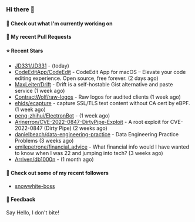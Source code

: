 ### Hi there 👋

#### 👷 Check out what I'm currently working on

#### 🔨 My recent Pull Requests


#### ⭐ Recent Stars

- [JD331/JD331](https://github.com/JD331/JD331) -  (today)
- [CodeEditApp/CodeEdit](https://github.com/CodeEditApp/CodeEdit) - CodeEdit App for macOS – Elevate your code editing experience. Open source, free forever. (2 days ago)
- [MaxLeiter/Drift](https://github.com/MaxLeiter/Drift) - Drift is a self-hostable Gist alternative and paste service (1 week ago)
- [ContractWolf/raw-logos](https://github.com/ContractWolf/raw-logos) - Raw logos for audited clients (1 week ago)
- [ehids/ecapture](https://github.com/ehids/ecapture) - capture SSL/TLS text content without CA cert by eBPF. (1 week ago)
- [peng-zhihui/ElectronBot](https://github.com/peng-zhihui/ElectronBot) -  (1 week ago)
- [Arinerron/CVE-2022-0847-DirtyPipe-Exploit](https://github.com/Arinerron/CVE-2022-0847-DirtyPipe-Exploit) - A root exploit for CVE-2022-0847 (Dirty Pipe) (2 weeks ago)
- [danielbeach/data-engineering-practice](https://github.com/danielbeach/data-engineering-practice) - Data Engineering Practice Problems (3 weeks ago)
- [emilepetrone/financial_advice](https://github.com/emilepetrone/financial_advice) - What financial info would I have wanted to know when I was 22 and jumping into tech? (3 weeks ago)
- [Arriven/db1000n](https://github.com/Arriven/db1000n) -  (1 month ago)

#### 👯 Check out some of my recent followers

- [snowwhite-boss](https://github.com/snowwhite-boss)

#### 💬 Feedback

Say Hello, I don't bite!